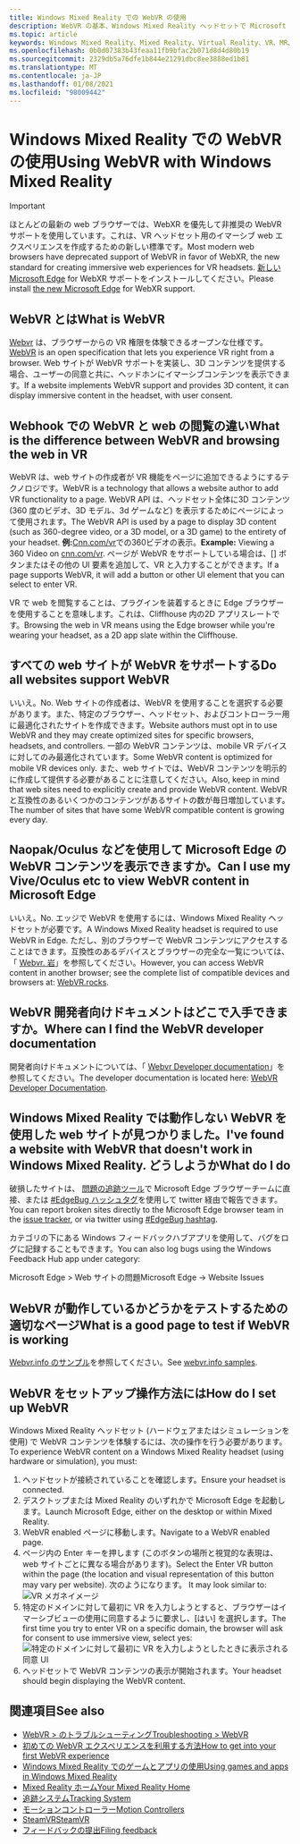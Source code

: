 ```yaml
---
title: Windows Mixed Reality での WebVR の使用
description: WebVR の基本、Windows Mixed Reality ヘッドセットで Microsoft Edge と共に使用する方法、および一般的なトラブルシューティングの問題について説明します。
ms.topic: article
keywords: Windows Mixed Reality、Mixed Reality、Virtual Reality、VR、MR、WebVR、Edge、Microsoft Edge、web 閲覧
ms.openlocfilehash: 0b0d07383b43feaa11fb9bfac2b071d8d4d80b19
ms.sourcegitcommit: 2329db5a76dfe1b844e21291dbc8ee3888ed1b81
ms.translationtype: MT
ms.contentlocale: ja-JP
ms.lasthandoff: 01/08/2021
ms.locfileid: "98009442"
---
```

# <a name="using-webvr-with-windows-mixed-reality"></a><span data-ttu-id="f123a-104">Windows Mixed Reality での WebVR の使用</span><span class="sxs-lookup"><span data-stu-id="f123a-104">Using WebVR with Windows Mixed Reality</span></span>

>[!IMPORTANT]
><span data-ttu-id="f123a-105">ほとんどの最新の web ブラウザーでは、WebXR を優先して非推奨の WebVR サポートを使用しています。これは、VR ヘッドセット用のイマーシブ web エクスペリエンスを作成するための新しい標準です。</span><span class="sxs-lookup"><span data-stu-id="f123a-105">Most modern web browsers have deprecated support of WebVR in favor of WebXR, the new standard for creating immersive web experiences for VR headsets.</span></span> <span data-ttu-id="f123a-106">[新しい Microsoft Edge](using-microsoft-edge.md) for WebXR サポートをインストールしてください。</span><span class="sxs-lookup"><span data-stu-id="f123a-106">Please install [the new Microsoft Edge](using-microsoft-edge.md) for WebXR support.</span></span>

## <a name="what-is-webvr"></a><span data-ttu-id="f123a-107">WebVR とは</span><span class="sxs-lookup"><span data-stu-id="f123a-107">What is WebVR</span></span>

<span data-ttu-id="f123a-108">[Webvr](https://webvr.info) は、ブラウザーからの VR 権限を体験できるオープンな仕様です。</span><span class="sxs-lookup"><span data-stu-id="f123a-108">[WebVR](https://webvr.info) is an open specification that lets you experience VR right from a browser.</span></span> <span data-ttu-id="f123a-109">Web サイトが WebVR サポートを実装し、3D コンテンツを提供する場合、ユーザーの同意と共に、ヘッドホンにイマーシブコンテンツを表示できます。</span><span class="sxs-lookup"><span data-stu-id="f123a-109">If a website implements WebVR support and provides 3D content, it can display immersive content in the headset, with user consent.</span></span>

## <a name="what-is-the-difference-between-webvr-and-browsing-the-web-in-vr"></a><span data-ttu-id="f123a-110">Webhook での WebVR と web の閲覧の違い</span><span class="sxs-lookup"><span data-stu-id="f123a-110">What is the difference between WebVR and browsing the web in VR</span></span>

<span data-ttu-id="f123a-111">WebVR は、web サイトの作成者が VR 機能をページに追加できるようにするテクノロジです。</span><span class="sxs-lookup"><span data-stu-id="f123a-111">WebVR is a technology that allows a website author to add VR functionality to a page.</span></span> <span data-ttu-id="f123a-112">WebVR API は、ヘッドセット全体に3D コンテンツ (360 度のビデオ、3D モデル、3d ゲームなど) を表示するためにページによって使用されます。</span><span class="sxs-lookup"><span data-stu-id="f123a-112">The WebVR API is used by a page to display 3D content (such as 360-degree video, or a 3D model, or a 3D game) to the entirety of your headset.</span></span> <span data-ttu-id="f123a-113">**例:**[Cnn.com/vr](http://cnn.com/vr)での360ビデオの表示。</span><span class="sxs-lookup"><span data-stu-id="f123a-113">**Example:** Viewing a 360 Video on [cnn.com/vr](http://cnn.com/vr).</span></span> <span data-ttu-id="f123a-114">ページが WebVR をサポートしている場合は、[] ボタンまたはその他の UI 要素を追加して、VR と入力することができます。</span><span class="sxs-lookup"><span data-stu-id="f123a-114">If a page supports WebVR, it will add a button or other UI element that you can select to enter VR.</span></span>

<span data-ttu-id="f123a-115">VR で web を閲覧することは、プラグインを装着するときに Edge ブラウザーを使用することを意味します。これは、Cliffhouse 内の2D アプリスレートです。</span><span class="sxs-lookup"><span data-stu-id="f123a-115">Browsing the web in VR means using the Edge browser while you're wearing your headset, as a 2D app slate within the Cliffhouse.</span></span>

## <a name="do-all-websites-support-webvr"></a><span data-ttu-id="f123a-116">すべての web サイトが WebVR をサポートする</span><span class="sxs-lookup"><span data-stu-id="f123a-116">Do all websites support WebVR</span></span>

<span data-ttu-id="f123a-117">いいえ。</span><span class="sxs-lookup"><span data-stu-id="f123a-117">No.</span></span> <span data-ttu-id="f123a-118">Web サイトの作成者は、WebVR を使用することを選択する必要があります。また、特定のブラウザー、ヘッドセット、およびコントローラー用に最適化されたサイトを作成できます。</span><span class="sxs-lookup"><span data-stu-id="f123a-118">Website authors must opt in to use WebVR and they may create optimized sites for specific browsers, headsets, and controllers.</span></span> <span data-ttu-id="f123a-119">一部の WebVR コンテンツは、mobile VR デバイスに対してのみ最適化されています。</span><span class="sxs-lookup"><span data-stu-id="f123a-119">Some WebVR content is optimized for mobile VR devices only.</span></span> <span data-ttu-id="f123a-120">また、web サイトでは、WebVR コンテンツを明示的に作成して提供する必要があることに注意してください。</span><span class="sxs-lookup"><span data-stu-id="f123a-120">Also, keep in mind that web sites need to explicitly create and provide WebVR content.</span></span> <span data-ttu-id="f123a-121">WebVR と互換性のあるいくつかのコンテンツがあるサイトの数が毎日増加しています。</span><span class="sxs-lookup"><span data-stu-id="f123a-121">The number of sites that have some WebVR compatible content is growing every day.</span></span>

## <a name="can-i-use-my-viveoculus-etc-to-view-webvr-content-in-microsoft-edge"></a><span data-ttu-id="f123a-122">Naopak/Oculus などを使用して Microsoft Edge の WebVR コンテンツを表示できますか。</span><span class="sxs-lookup"><span data-stu-id="f123a-122">Can I use my Vive/Oculus etc to view WebVR content in Microsoft Edge</span></span>

<span data-ttu-id="f123a-123">いいえ。</span><span class="sxs-lookup"><span data-stu-id="f123a-123">No.</span></span> <span data-ttu-id="f123a-124">エッジで WebVR を使用するには、Windows Mixed Reality ヘッドセットが必要です。</span><span class="sxs-lookup"><span data-stu-id="f123a-124">A Windows Mixed Reality headset is required to use WebVR in Edge.</span></span> <span data-ttu-id="f123a-125">ただし、別のブラウザーで WebVR コンテンツにアクセスすることはできます。互換性のあるデバイスとブラウザーの完全な一覧については、「 [Webvr. 岩](http://webvr.rocks/)」を参照してください。</span><span class="sxs-lookup"><span data-stu-id="f123a-125">However, you can access WebVR content in another browser; see the complete list of compatible devices and browsers at: [WebVR.rocks](http://webvr.rocks/).</span></span>

## <a name="where-can-i-find-the-webvr-developer-documentation"></a><span data-ttu-id="f123a-126">WebVR 開発者向けドキュメントはどこで入手できますか。</span><span class="sxs-lookup"><span data-stu-id="f123a-126">Where can I find the WebVR developer documentation</span></span>

<span data-ttu-id="f123a-127">開発者向けドキュメントについては、「 [Webvr Developer documentation](https://docs.microsoft.com/microsoft-edge/webvr/)」を参照してください。</span><span class="sxs-lookup"><span data-stu-id="f123a-127">The developer documentation is located here: [WebVR Developer Documentation](https://docs.microsoft.com/microsoft-edge/webvr/).</span></span>

## <a name="ive-found-a-website-with-webvr-that-doesnt-work-in-windows-mixed-reality-what-do-i-do"></a><span data-ttu-id="f123a-128">Windows Mixed Reality では動作しない WebVR を使用した web サイトが見つかりました。</span><span class="sxs-lookup"><span data-stu-id="f123a-128">I've found a website with WebVR that doesn't work in Windows Mixed Reality.</span></span> <span data-ttu-id="f123a-129">どうしようか</span><span class="sxs-lookup"><span data-stu-id="f123a-129">What do I do</span></span>

<span data-ttu-id="f123a-130">破損したサイトは、 [問題の追跡ツール](https://developer.microsoft.com/en-us/microsoft-edge/platform/issues/)で Microsoft Edge ブラウザーチームに直接、または [#EdgeBug ハッシュタグ](https://blogs.windows.com/msedgedev/2016/08/11/edgebug-twitter/)を使用して twitter 経由で報告できます。</span><span class="sxs-lookup"><span data-stu-id="f123a-130">You can report broken sites directly to the Microsoft Edge browser team in the [issue tracker](https://developer.microsoft.com/en-us/microsoft-edge/platform/issues/), or via twitter using [#EdgeBug hashtag](https://blogs.windows.com/msedgedev/2016/08/11/edgebug-twitter/).</span></span>

<span data-ttu-id="f123a-131">カテゴリの下にある Windows フィードバックハブアプリを使用して、バグをログに記録することもできます。</span><span class="sxs-lookup"><span data-stu-id="f123a-131">You can also log bugs using the Windows Feedback Hub app under category:</span></span>

<span data-ttu-id="f123a-132">Microsoft Edge > Web サイトの問題</span><span class="sxs-lookup"><span data-stu-id="f123a-132">Microsoft Edge -> Website Issues</span></span>

## <a name="what-is-a-good-page-to-test-if-webvr-is-working"></a><span data-ttu-id="f123a-133">WebVR が動作しているかどうかをテストするための適切なページ</span><span class="sxs-lookup"><span data-stu-id="f123a-133">What is a good page to test if WebVR is working</span></span>

<span data-ttu-id="f123a-134">[Webvr.info のサンプル](http://webvr.info/samples/XX-vr-controllers.html)を参照してください。</span><span class="sxs-lookup"><span data-stu-id="f123a-134">See [webvr.info samples](http://webvr.info/samples/XX-vr-controllers.html).</span></span>

## <a name="how-do-i-set-up-webvr"></a><span data-ttu-id="f123a-135">WebVR をセットアップ操作方法には</span><span class="sxs-lookup"><span data-stu-id="f123a-135">How do I set up WebVR</span></span>

<span data-ttu-id="f123a-136">Windows Mixed Reality ヘッドセット (ハードウェアまたはシミュレーションを使用) で WebVR コンテンツを体験するには、次の操作を行う必要があります。</span><span class="sxs-lookup"><span data-stu-id="f123a-136">To experience WebVR content on a Windows Mixed Reality headset (using hardware or simulation), you must:</span></span>

1. <span data-ttu-id="f123a-137">ヘッドセットが接続されていることを確認します。</span><span class="sxs-lookup"><span data-stu-id="f123a-137">Ensure your headset is connected.</span></span>
2. <span data-ttu-id="f123a-138">デスクトップまたは Mixed Reality のいずれかで Microsoft Edge を起動します。</span><span class="sxs-lookup"><span data-stu-id="f123a-138">Launch Microsoft Edge, either on the desktop or within Mixed Reality.</span></span>
3. <span data-ttu-id="f123a-139">WebVR enabled ページに移動します。</span><span class="sxs-lookup"><span data-stu-id="f123a-139">Navigate to a WebVR enabled page.</span></span>
4. <span data-ttu-id="f123a-140">ページ内の Enter キーを押します (このボタンの場所と視覚的な表現は、web サイトごとに異なる場合があります)。</span><span class="sxs-lookup"><span data-stu-id="f123a-140">Select the Enter VR button within the page (the location and visual representation of this button may vary per website).</span></span> <span data-ttu-id="f123a-141">次のようになります。 </span><span class="sxs-lookup"><span data-stu-id="f123a-141">It may look similar to:</span></span>\
   ![VR メガネイメージ](images/75px-enter-vr.png)
5. <span data-ttu-id="f123a-143">特定のドメインに対して最初に VR を入力しようとすると、ブラウザーはイマーシブビューの使用に同意するように要求し、[はい] を選択します。</span><span class="sxs-lookup"><span data-stu-id="f123a-143">The first time you try to enter VR on a specific domain, the browser will ask for consent to use immersive view, select yes:</span></span> ![特定のドメインに対して最初に VR を入力しようとしたときに表示される同意 UI](images/1053px-Webvr-consent-ui.png)
6. <span data-ttu-id="f123a-145">ヘッドセットで WebVR コンテンツの表示が開始されます。</span><span class="sxs-lookup"><span data-stu-id="f123a-145">Your headset should begin displaying the WebVR content.</span></span>

## <a name="see-also"></a><span data-ttu-id="f123a-146">関連項目</span><span class="sxs-lookup"><span data-stu-id="f123a-146">See also</span></span>

* [<span data-ttu-id="f123a-147">WebVR > のトラブルシューティング</span><span class="sxs-lookup"><span data-stu-id="f123a-147">Troubleshooting > WebVR</span></span>](webvr-questions.md)
* [<span data-ttu-id="f123a-148">初めての WebVR エクスペリエンスを利用する方法</span><span class="sxs-lookup"><span data-stu-id="f123a-148">How to get into your first WebVR experience</span></span>](using-games-and-apps-in-windows-mixed-reality.md#how-to-get-into-your-first-webvr-experience)
* [<span data-ttu-id="f123a-149">Windows Mixed Reality でのゲームとアプリの使用</span><span class="sxs-lookup"><span data-stu-id="f123a-149">Using games and apps in Windows Mixed Reality</span></span>](using-games-and-apps-in-windows-mixed-reality.md)
* [<span data-ttu-id="f123a-150">Mixed Reality ホーム</span><span class="sxs-lookup"><span data-stu-id="f123a-150">Your Mixed Reality Home</span></span>](your-mixed-reality-home.md)
* [<span data-ttu-id="f123a-151">追跡システム</span><span class="sxs-lookup"><span data-stu-id="f123a-151">Tracking System</span></span>](tracking-system.md)
* [<span data-ttu-id="f123a-152">モーションコントローラー</span><span class="sxs-lookup"><span data-stu-id="f123a-152">Motion Controllers</span></span>](controllers-in-wmr.md)
* [<span data-ttu-id="f123a-153">SteamVR</span><span class="sxs-lookup"><span data-stu-id="f123a-153">SteamVR</span></span>](using-steamvr-with-windows-mixed-reality.md)
* [<span data-ttu-id="f123a-154">フィードバックの提出</span><span class="sxs-lookup"><span data-stu-id="f123a-154">Filing feedback</span></span>](filing-feedback.md)
